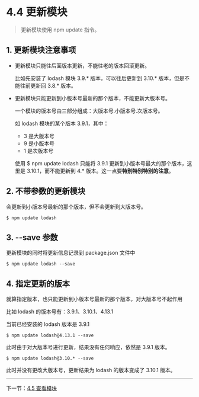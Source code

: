 # 4.4 更新模块

> 更新模块使用 npm update 指令。

## 1. 更新模块注意事项
    
- 更新模块只能往后面版本更新，不能往老的版本回滚更新。
    
    比如先安装了 lodash 模块 3.9.* 版本，可以往后更新到 3.10.* 版本，但是不能往前更新回 3.8.* 版本。

- 更新模块只能更新到小版本号最新的那个版本，不能更新大版本号。
    
    一个模块的版本号由三部分组成：大版本号.小版本号.次版本号。
        
    如 lodash 模块的某个版本 3.9.1，其中：
            
    - 3 是大版本号
    - 9 是小版本号
    - 1 是次版本号
        
    使用 $ npm update lodash 只能将 3.9.1 更新到小版本号最大的那个版本，这里是 3.10.1，而不能更新到 4.* 版本。这一点要**特别特别特别的注意**。
 
   
## 2. 不带参数的更新模块

会更新到小版本号最新的那个版本，但不会更新到大版本号。
    
```
$ npm update lodash 
```
    
## 3. --save 参数

更新模块的同时将更新信息记录到 package.json 文件中

```
$ npm update lodash --save
```

## 4. 指定更新的版本

就算指定版本，也只能更新到小版本号最新的那个版本，对大版本号不起作用

比如 lodash 的版本号有：3.9.1、3.10.1、4.13.1
    
当前已经安装的 lodash 版本是 3.9.1
    
```
$ npm update lodash@4.13.1 --save
```

此时由于对大版本号进行更新，结果没有任何响应，依然是 3.9.1 版本。

```
$ npm update lodash@3.10.* --save
```

此时并没有更改大版本号，更新结果为 lodash 的版本变成了 3.10.1 版本。

----------

下一节：[4.5 查看模块](https://github.com/dkvirus/dva/blob/master/book/npm/4.5%20%E6%9F%A5%E7%9C%8B%E6%A8%A1%E5%9D%97.md "查看模块")